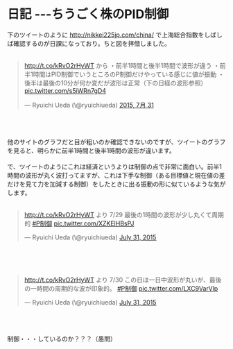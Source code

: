 # 日記 ---ちうごく株のPID制御
下のツイートのように <a href="http://nikkei225jp.com/china/" target="_blank">http://nikkei225jp.com/china/</a> で上海総合指数をしばしば確認するのが日課になっており。ちと図を拝借しました。<br />
<br />
<blockquote class="twitter-tweet" lang="ja"><p lang="ja" dir="ltr"><a href="http://t.co/kRvO2rHyWT">http://t.co/kRvO2rHyWT</a> から&#10;&#10;・前半1時間と後半1時間で波形が違う&#10;・前半1時間はPID制御でいうところのP制御だけやっている感じに値が振動&#10;・後半は最後の10分が何か変だが波形は正常（下の日経の波形参照） <a href="http://t.co/s5iWRn7gD4">pic.twitter.com/s5iWRn7gD4</a></p>&mdash; Ryuichi Ueda (\@ryuichiueda) <a href="https://twitter.com/ryuichiueda/status/626964786249605120">2015, 7月 31</a></blockquote><br />
<script async src="//platform.twitter.com/widgets.js" charset="utf-8"></script><br />
<br />
他のサイトのグラフだと目が粗いのか確認できないのですが、ツイートのグラフを見ると、明らかに前半1時間と後半1時間の波形が違います。<br />
<br />
で、ツイートのようにこれは経済というよりは制御の点で非常に面白い。前半1時間の波形が丸く波打ってますが、これは下手な制御（ある目標値と現在値の差だけを見て力を加減する制御）をしたときに出る振動の形に似ているような気がします。<br />
<br />
<blockquote class="twitter-tweet" data-partner="tweetdeck"><p lang="ja" dir="ltr"><a href="http://t.co/kRvO2rHyWT">http://t.co/kRvO2rHyWT</a>&#10;より 7/29&#10;&#10;最後の1時間の波形が少し丸くて周期的&#10;&#10;<a href="https://twitter.com/hashtag/P%E5%88%B6%E5%BE%A1?src=hash">#P制御</a> <a href="http://t.co/XZKElHBsPJ">pic.twitter.com/XZKElHBsPJ</a></p>&mdash; Ryuichi Ueda (\@ryuichiueda) <a href="https://twitter.com/ryuichiueda/status/627251069677117441">July 31, 2015</a></blockquote><br />
<script async src="//platform.twitter.com/widgets.js" charset="utf-8"></script><br />
<br />
<blockquote class="twitter-tweet" data-partner="tweetdeck"><p lang="ja" dir="ltr"><a href="http://t.co/kRvO2rHyWT">http://t.co/kRvO2rHyWT</a>&#10;より 7/30&#10;&#10;この日は一日中波形が丸いが、最後の一時間の周期的な波が印象的。&#10;&#10;<a href="https://twitter.com/hashtag/P%E5%88%B6%E5%BE%A1?src=hash">#P制御</a> <a href="http://t.co/LXC9VarVlp">pic.twitter.com/LXC9VarVlp</a></p>&mdash; Ryuichi Ueda (\@ryuichiueda) <a href="https://twitter.com/ryuichiueda/status/627251293816496128">July 31, 2015</a></blockquote><br />
<script async src="//platform.twitter.com/widgets.js" charset="utf-8"></script><br />
<br />
制御・・・しているのか？？？（愚問）
